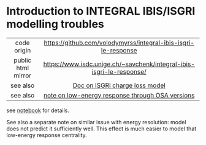 # Introduction to INTEGRAL IBIS/ISGRI modelling troubles

|||
|:--:|:--:|
|code origin|https://github.com/volodymyrss/integral-ibis-isgri-le-response|
|public html mirror|https://www.isdc.unige.ch/~savchenk/integral-ibis-isgri-le-response/|
|see also| [Doc on ISGRI charge loss model](https://www.overleaf.com/read/ntmxzrhqbjfp)|
|see also| [note on low-energy response through OSA versions](https://redmine.astro.unige.ch/projects/isgri-calibration/wiki/Low_energy_response_of_ISGRI) |

see [notebook](readme.ipynb) for details.

See also a separate note on similar issue with energy resolution: model does not predict it sufficiently well. This effect is much easier to model that low-energy response centrality.